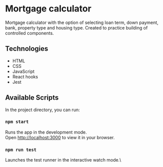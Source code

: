 # Mortgage calculator

Mortgage calculator with the option of selecting loan term, down payment, bank, property type and housing type.
Created to practice building of controlled components.

## Technologies
- HTML
- CSS
- JavaScript
- React hooks
- Jest

## Available Scripts

In the project directory, you can run:

### `npm start`

Runs the app in the development mode.\
Open [http://localhost:3000](http://localhost:3000) to view it in your browser.

### `npm run test`

Launches the test runner in the interactive watch mode.\
